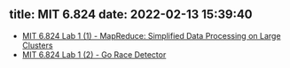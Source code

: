 title: MIT 6.824
date: 2022-02-13 15:39:40
---

* [MIT 6.824 Lab 1 (1) - MapReduce: Simplified Data Processing on Large Clusters](/2022/02/13/mit-6.824-lab1-map-reduce/)
* [MIT 6.824 Lab 1 (2) - Go Race Detector](/2022/03/24/mit-6.824-lab1-go-race-detector/)